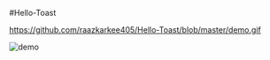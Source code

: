 #Hello-Toast

https://github.com/raazkarkee405/Hello-Toast/blob/master/demo.gif


![demo](https://user-images.githubusercontent.com/26194365/75444566-c5147580-598b-11ea-96f2-2859d3267a1c.gif)
